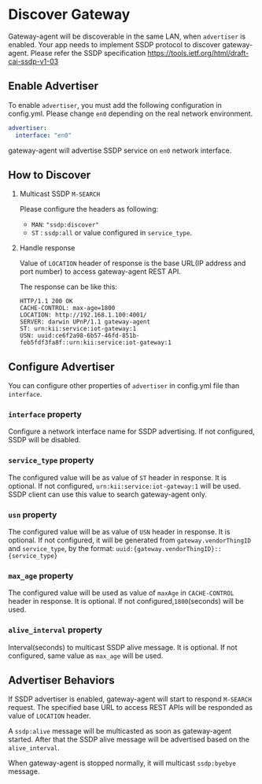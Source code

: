 # Discover Gateway

Gateway-agent will be discoverable in the same LAN, when `advertiser` is enabled.
Your app needs to implement SSDP protocol to discover gateway-agent. Please refer the SSDP specification <https://tools.ietf.org/html/draft-cai-ssdp-v1-03>

## Enable Advertiser

To enable `advertiser`, you must add the following configuration in config.yml.
Please change `en0` depending on the real network environment.

```yaml
advertiser:
  interface: "en0"
```
gateway-agent will advertise SSDP service on `en0` network interface.

## How to Discover

1.  Multicast SSDP `M-SEARCH`

    Please configure the headers as following:

    * `MAN`: `"ssdp:discover"`
    * `ST` : `ssdp:all` or value configured in `service_type`.

2.  Handle response

    Value of `LOCATION` header of response is the base URL(IP address and port number)
    to access gateway-agent REST API.

    The response can be like this:

        HTTP/1.1 200 OK
        CACHE-CONTROL: max-age=1800
        LOCATION: http://192.168.1.100:4001/
        SERVER: darwin UPnP/1.1 gateway-agent
        ST: urn:kii:service:iot-gateway:1
        USN: uuid:ce6f2a98-6b57-46fd-851b-feb5fdf3fa8f::urn:kii:service:iot-gateway:1

## Configure Advertiser

You can configure other properties of `advertiser` in config.yml file than `interface`.  

### `interface` property

Configure a network interface name for SSDP advertising. If not configured, SSDP will be disabled.

### `service_type` property

The configured value will be as value of `ST` header in response.
It is optional. If not configured, `urn:kii:service:iot-gateway:1` will be used.
SSDP client can use this value to search gateway-agent only.

### `usn` property

The configured value will be as value of `USN` header in response.
It is optional. If not configured, it will be generated from `gateway.vendorThingID` and `service_type`, by the format: `uuid:{gateway.vendorThingID}::{service_type}`

### `max_age` property

The configured value will be used as value of `maxAge` in `CACHE-CONTROL` header in response.
It is optional. If not configured,`1800`(seconds) will be used.

### `alive_interval` property

Interval(seconds) to multicast SSDP alive message. It is optional. If not configured,
same value as `max_age` will be used.

## Advertiser Behaviors

If SSDP advertiser is enabled, gateway-agent will start to respond `M-SEARCH` request. The specified base URL to access REST APIs will be responded as value of `LOCATION` header.

A `ssdp:alive` message will be multicasted as soon as gateway-agent started. After that the SSDP alive message will be advertised based on the `alive_interval`.

When gateway-agent is stopped normally, it will multicast `ssdp:byebye` message.
